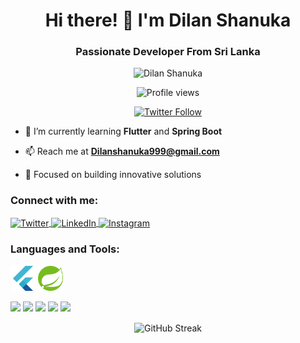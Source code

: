 <h1 align="center">Hi there! 👋 I'm Dilan Shanuka</h1>
<h3 align="center">Passionate Developer From Sri Lanka</h3>

<p align="center"> 
  <img width="50%" src="https://cdn.dribbble.com/users/1162077/screenshots/3848914/programmer.gif" alt="Dilan Shanuka" />
</p>

<p align="center"> 
  <img src="https://komarev.com/ghpvc/?username=IT21182914&label=Profile%20views&color=0e75b6&style=flat" alt="Profile views" />
</p>

<p align="center"> 
  <a href="https://twitter.com/dilanshanuka1" target="_blank">
    <img src="https://img.shields.io/twitter/follow/dilanshanuka1?logo=twitter&style=for-the-badge" alt="Twitter Follow" />
  </a> 
</p>

- 🌱 I’m currently learning **Flutter** and **Spring Boot**

- 📫 Reach me at **Dilanshanuka999@gmail.com**

- 🎯 Focused on building innovative solutions

<h3 align="left">Connect with me:</h3>
<p align="left">
  <a href="https://twitter.com/dilanshanuka1" target="_blank">
    <img align="center" src="https://raw.githubusercontent.com/rahuldkjain/github-profile-readme-generator/master/src/images/icons/Social/twitter.svg" alt="Twitter" height="30" width="40" />
  </a>
  <a href="https://www.linkedin.com/in/dilan-shanuka-750552195/" target="_blank">
    <img align="center" src="https://raw.githubusercontent.com/rahuldkjain/github-profile-readme-generator/master/src/images/icons/Social/linked-in-alt.svg" alt="LinkedIn" height="30" width="40" />
  </a>
  <a href="https://www.instagram.com/dilan_shanuka/" target="_blank">
    <img align="center" src="https://raw.githubusercontent.com/rahuldkjain/github-profile-readme-generator/master/src/images/icons/Social/instagram.svg" alt="Instagram" height="30" width="40" />
  </a>
</p>

<h3 align="left">Languages and Tools:</h3>
<p align="left">
  <!-- Group icons by categories for better readability -->
  <img src="https://raw.githubusercontent.com/devicons/devicon/master/icons/flutter/flutter-original.svg" alt="Flutter" width="40" height="40"/>
  <img src="https://raw.githubusercontent.com/devicons/devicon/master/icons/spring/spring-original.svg" alt="Spring Boot" width="40" height="40"/>
  <!-- Add other icons here -->
</p>

<!-- GitHub Profile Summary Cards -->
![](http://github-profile-summary-cards.vercel.app/api/cards/profile-details?username=IT21182914&theme=default)
![](http://github-profile-summary-cards.vercel.app/api/cards/stats?username=IT21182914&theme=default)
![](http://github-profile-summary-cards.vercel.app/api/cards/productive-time?username=IT21182914&theme=default&utcOffset=8)
![](http://github-profile-summary-cards.vercel.app/api/cards/most-commit-language?username=IT21182914&theme=default)
![](http://github-profile-summary-cards.vercel.app/api/cards/repos-per-language?username=IT21182914&theme=default)

<p align="center">
  <img align="center" src="https://github-readme-streak-stats.herokuapp.com/?user=iT21182914&" alt="GitHub Streak" />
</p>
